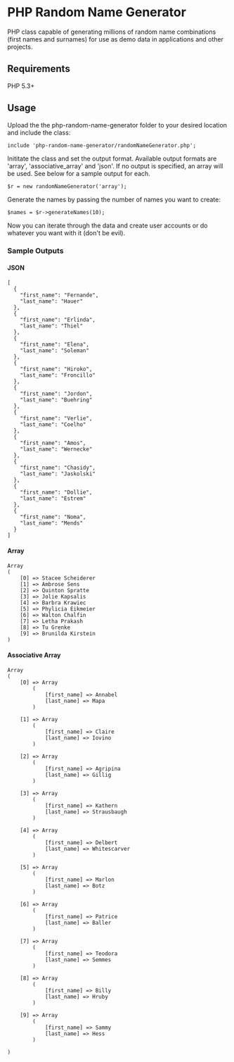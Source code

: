 # PHP Random Name Generator

PHP class capable of generating millions of random name combinations (first names and surnames) for use as demo data in applications and other projects.

## Requirements

PHP 5.3+

## Usage

Upload the the php-random-name-generator folder to your desired location and include the class:

```
include 'php-random-name-generator/randomNameGenerator.php';
```

Inititate the class and set the output format. Available output formats are 'array', 'associative_array' and 'json'. If no output is specified, an array will be used. See below for a sample output for each.

```
$r = new randomNameGenerator('array');
```

Generate the names by passing the number of names you want to create:

```
$names = $r->generateNames(10);
```

Now you can iterate through the data and create user accounts or do whatever you want with it (don't be evil).

### Sample Outputs

#### JSON

```
[
  {
    "first_name": "Fernande",
    "last_name": "Hauer"
  },
  {
    "first_name": "Erlinda",
    "last_name": "Thiel"
  },
  {
    "first_name": "Elena",
    "last_name": "Soleman"
  },
  {
    "first_name": "Hiroko",
    "last_name": "Froncillo"
  },
  {
    "first_name": "Jordon",
    "last_name": "Buehring"
  },
  {
    "first_name": "Verlie",
    "last_name": "Coelho"
  },
  {
    "first_name": "Amos",
    "last_name": "Wernecke"
  },
  {
    "first_name": "Chasidy",
    "last_name": "Jaskolski"
  },
  {
    "first_name": "Dollie",
    "last_name": "Estrem"
  },
  {
    "first_name": "Noma",
    "last_name": "Mends"
  }
]
```

#### Array

```
Array
(
    [0] => Stacee Scheiderer
    [1] => Ambrose Sens
    [2] => Quinton Spratte
    [3] => Jolie Kapsalis
    [4] => Barbra Krawiec
    [5] => Phylicia Eikmeier
    [6] => Walton Chalfin
    [7] => Letha Prakash
    [8] => Tu Grenke
    [9] => Brunilda Kirstein
)
```

#### Associative Array

```
Array
(
    [0] => Array
        (
            [first_name] => Annabel
            [last_name] => Mapa
        )

    [1] => Array
        (
            [first_name] => Claire
            [last_name] => Iovino
        )

    [2] => Array
        (
            [first_name] => Agripina
            [last_name] => Gillig
        )

    [3] => Array
        (
            [first_name] => Kathern
            [last_name] => Strausbaugh
        )

    [4] => Array
        (
            [first_name] => Delbert
            [last_name] => Whitescarver
        )

    [5] => Array
        (
            [first_name] => Marlon
            [last_name] => Botz
        )

    [6] => Array
        (
            [first_name] => Patrice
            [last_name] => Baller
        )

    [7] => Array
        (
            [first_name] => Teodora
            [last_name] => Semmes
        )

    [8] => Array
        (
            [first_name] => Billy
            [last_name] => Hruby
        )

    [9] => Array
        (
            [first_name] => Sammy
            [last_name] => Hess
        )

)
```